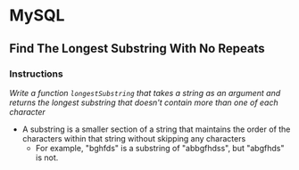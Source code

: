 # MySQL

## Find The Longest Substring With No Repeats

### Instructions

_Write a function `longestSubstring` that takes a string as an argument and returns the longest substring that doesn't contain more than one of each character_

* A substring is a smaller section of a string that maintains the order of the characters within that string without skipping any characters
    * For example, "bghfds" is a substring of "abbgfhdss", but "abgfhds" is not.
